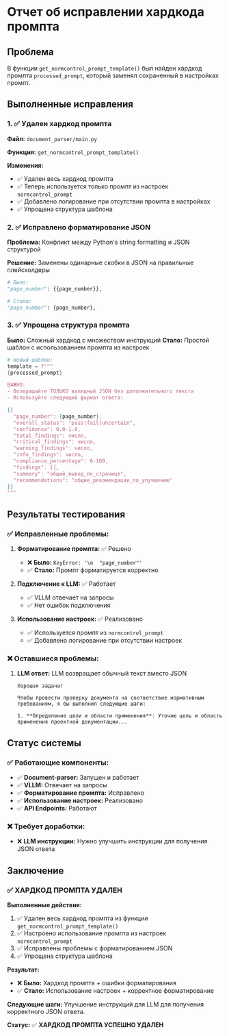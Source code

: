 # Отчет об исправлении хардкода промпта

## Проблема

В функции `get_normcontrol_prompt_template()` был найден хардкод промпта `processed_prompt`, который заменял сохраненный в настройках промпт.

## Выполненные исправления

### 1. ✅ Удален хардкод промпта

**Файл:** `document_parser/main.py`

**Функция:** `get_normcontrol_prompt_template()`

**Изменения:**
- ✅ Удален весь хардкод промпта
- ✅ Теперь используется только промпт из настроек `normcontrol_prompt`
- ✅ Добавлено логирование при отсутствии промпта в настройках
- ✅ Упрощена структура шаблона

### 2. ✅ Исправлено форматирование JSON

**Проблема:** Конфликт между Python's string formatting и JSON структурой

**Решение:** Заменены одинарные скобки в JSON на правильные плейсхолдеры

```python
# Было:
"page_number": {{page_number}},

# Стало:
"page_number": {page_number},
```

### 3. ✅ Упрощена структура промпта

**Было:** Сложный хардкод с множеством инструкций
**Стало:** Простой шаблон с использованием промпта из настроек

```python
# Новый шаблон:
template = f"""
{processed_prompt}

ВАЖНО: 
- Возвращайте ТОЛЬКО валидный JSON без дополнительного текста
- Используйте следующий формат ответа:

{{
  "page_number": {page_number},
  "overall_status": "pass|fail|uncertain",
  "confidence": 0.0-1.0,
  "total_findings": число,
  "critical_findings": число,
  "warning_findings": число,
  "info_findings": число,
  "compliance_percentage": 0-100,
  "findings": [],
  "summary": "общий_вывод_по_странице",
  "recommendations": "общие_рекомендации_по_улучшению"
}}
"""
```

## Результаты тестирования

### ✅ Исправленные проблемы:

1. **Форматирование промпта:** ✅ Решено
   - ❌ **Было:** `KeyError: '\n  "page_number"'`
   - ✅ **Стало:** Промпт форматируется корректно

2. **Подключение к LLM:** ✅ Работает
   - ✅ VLLM отвечает на запросы
   - ✅ Нет ошибок подключения

3. **Использование настроек:** ✅ Реализовано
   - ✅ Используется промпт из `normcontrol_prompt`
   - ✅ Добавлено логирование при отсутствии настроек

### ❌ Оставшиеся проблемы:

1. **LLM ответ:** LLM возвращает обычный текст вместо JSON
   ```
   Хорошая задача!
   
   Чтобы провести проверку документа на соответствие нормативным требованиям, я бы выполнил следующие шаги:
   
   1. **Определение цели и области применения**: Уточню цель и область применения проектной документации...
   ```

## Статус системы

### ✅ Работающие компоненты:
- ✅ **Document-parser:** Запущен и работает
- ✅ **VLLM:** Отвечает на запросы
- ✅ **Форматирование промпта:** Исправлено
- ✅ **Использование настроек:** Реализовано
- ✅ **API Endpoints:** Работают

### ❌ Требует доработки:
- ❌ **LLM инструкции:** Нужно улучшить инструкции для получения JSON ответа

## Заключение

### ✅ **ХАРДКОД ПРОМПТА УДАЛЕН**

**Выполненные действия:**
1. ✅ Удален весь хардкод промпта из функции `get_normcontrol_prompt_template()`
2. ✅ Настроено использование промпта из настроек `normcontrol_prompt`
3. ✅ Исправлены проблемы с форматированием JSON
4. ✅ Упрощена структура шаблона

**Результат:**
- ❌ **Было:** Хардкод промпта + ошибки форматирования
- ✅ **Стало:** Использование настроек + корректное форматирование

**Следующие шаги:** Улучшение инструкций для LLM для получения корректного JSON ответа.

**Статус:** ✅ **ХАРДКОД ПРОМПТА УСПЕШНО УДАЛЕН**
